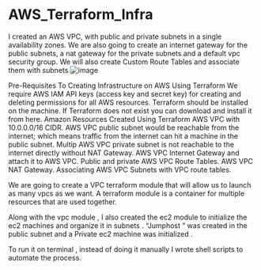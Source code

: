 # AWS_Terraform_Infra
I created an AWS VPC, with public and private subnets in a single  availability zones. We are also going to create an internet gateway for the public subnets, a nat gateway for the private subnets and a default vpc security group. We will also create Custom Route Tables and associate them with subnets
![image](https://user-images.githubusercontent.com/65775241/179656366-7fc602bf-4577-4a5d-acd0-55102b2a2ba5.png)




Pre-Requisites To Creating Infrastructure on AWS Using Terraform
We require AWS IAM API keys (access key and secret key) for creating and deleting permissions for all AWS resources.
Terraform should be installed on the machine. If Terraform does not exist you can download and install it from here.
Amazon Resources Created Using Terraform
AWS VPC with 10.0.0.0/16 CIDR.
 AWS VPC public subnet would be reachable from the internet; which means traffic from the internet can hit a machine in the public subnet.
Multip AWS VPC private subnet is not reachable to the internet directly without NAT Gateway.
AWS VPC Internet Gateway and attach it to AWS VPC.
Public and private AWS VPC Route Tables.
AWS VPC NAT Gateway.
Associating AWS VPC Subnets with VPC route tables.



We are going to create a VPC terraform module that will allow us to launch as many vpcs as we want. A terraform module is a container for multiple resources that are used together.

 
 
Along with the vpc module , I also created the ec2 module to initialize the ec2 machines and organize it in subnets . “Jumphost “ was created in the public subnet and a Private ec2 machine was initialized .
 

To run it on terminal , instead of doing it manually I wrote shell scripts to automate the process.
